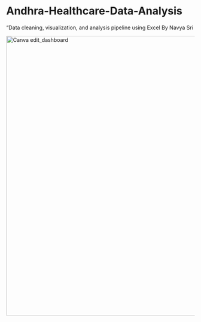 # Andhra-Healthcare-Data-Analysis
“Data cleaning, visualization, and analysis pipeline using Excel By Navya Sri



<img width="1870" height="749" alt="Canva edit_dashboard" src="https://github.com/user-attachments/assets/ffca3fcb-0df9-42bd-a318-1455d2aa3a7b" />


